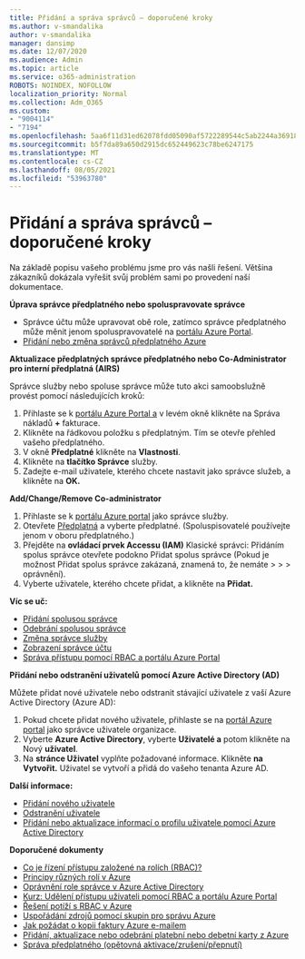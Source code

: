 ```yaml
---
title: Přidání a správa správců – doporučené kroky
ms.author: v-smandalika
author: v-smandalika
manager: dansimp
ms.date: 12/07/2020
ms.audience: Admin
ms.topic: article
ms.service: o365-administration
ROBOTS: NOINDEX, NOFOLLOW
localization_priority: Normal
ms.collection: Adm_O365
ms.custom:
- "9004114"
- "7194"
ms.openlocfilehash: 5aa6f11d31ed62078fdd05090af5722289544c5ab2244a369182f4e0f9214183
ms.sourcegitcommit: b5f7da89a650d2915dc652449623c78be6247175
ms.translationtype: MT
ms.contentlocale: cs-CZ
ms.lasthandoff: 08/05/2021
ms.locfileid: "53963780"
---
```

# <a name="how-to-add-and-manage-administrators---recommended-steps"></a>Přidání a správa správců – doporučené kroky

Na základě popisu vašeho problému jsme pro vás našli řešení. Většina zákazníků dokázala vyřešit svůj problém sami po provedení naší dokumentace.

**Úprava správce předplatného nebo spoluspravovate správce**

- Správce účtu může upravovat obě role, zatímco správce předplatného může měnit jenom spoluspravovatelé na [portálu Azure Portal](https://ms.portal.azure.com/#home).
- [Přidání nebo změna správců předplatného Azure](https://docs.microsoft.com/azure/cost-management-billing/manage/add-change-subscription-administrator)

**Aktualizace předplatných správce předplatného nebo Co-Administrator pro interní předplatná (AIRS)**

Správce služby nebo spoluse správce může tuto akci samoobslužně provést pomocí následujících kroků:

1. Přihlaste se k [portálu Azure Portal a](https://ms.portal.azure.com/#home) v levém okně klikněte na Správa nákladů **+** fakturace.
2. Klikněte na řádkovou položku s předplatným. Tím se otevře přehled vašeho předplatného.
3. V okně **Předplatné** klikněte na **Vlastnosti**. 
4. Klikněte na **tlačítko Správce** služby.
5. Zadejte e-mail uživatele, kterého chcete nastavit jako správce služeb, a klikněte na **OK.**

**Add/Change/Remove Co-administrator**

1. Přihlaste se k [portálu Azure portal](https://ms.portal.azure.com/#home) jako správce služby.
2. Otevřete [Předplatná](https://ms.portal.azure.com/#blade/Microsoft_Azure_Billing/SubscriptionsBlade) a vyberte předplatné. (Spoluspisovatelé používejte jenom v oboru předplatného.)
3. Přejděte na **ovládací prvek Accessu (IAM)** Klasické správci: Přidáním spolus správce otevřete podokno Přidat spolus správce (Pokud je možnost Přidat spolus správce zakázaná, znamená to, že nemáte  >    >    >   oprávnění). 
4. Vyberte uživatele, kterého chcete přidat, a klikněte na **Přidat.**

**Víc se uč:**
- [Přidání spolusou správce](https://docs.microsoft.com/azure/role-based-access-control/classic-administrators)
- [Odebrání spolusou správce](https://docs.microsoft.com/azure/role-based-access-control/classic-administrators)
- [Změna správce služby](https://docs.microsoft.com/azure/role-based-access-control/classic-administrators)
- [Zobrazení správce účtu](https://docs.microsoft.com/azure/role-based-access-control/classic-administrators)
- [Správa přístupu pomocí RBAC a portálu Azure Portal](https://docs.microsoft.com/azure/role-based-access-control/role-assignments-portal)

**Přidání nebo odstranění uživatelů pomocí Azure Active Directory (AD)**

Můžete přidat nové uživatele nebo odstranit stávající uživatele z vaší Azure Active Directory (Azure AD):

1. Pokud chcete přidat nového uživatele, přihlaste se na [portál Azure portal](https://ms.portal.azure.com/#home) jako správce uživatele organizace.
2. Vyberte **Azure Active Directory**, vyberte **Uživatelé a** potom klikněte na Nový **uživatel**.
3. Na **stránce Uživatel** vyplňte požadované informace. Klikněte **na Vytvořit.** Uživatel se vytvoří a přidá do vašeho tenanta Azure AD.

**Další informace:**

- [Přidání nového uživatele](https://docs.microsoft.com/azure/active-directory/fundamentals/add-users-azure-active-directory)
- [Odstranění uživatele](https://docs.microsoft.com/azure/active-directory/fundamentals/add-users-azure-active-directory)
- [Přidání nebo aktualizace informací o profilu uživatele pomocí Azure Active Directory](https://docs.microsoft.com/azure/active-directory/fundamentals/active-directory-users-profile-azure-portal)

**Doporučené dokumenty**

- [Co je řízení přístupu založené na rolích (RBAC)?](https://docs.microsoft.com/azure/role-based-access-control/overview)
- [Principy různých rolí v Azure](https://docs.microsoft.com/azure/role-based-access-control/rbac-and-directory-admin-roles)
- [Oprávnění role správce v Azure Active Directory](https://docs.microsoft.com/azure/active-directory/roles/permissions-reference)
- [Kurz: Udělení přístupu uživateli pomocí RBAC a portálu Azure Portal](https://docs.microsoft.com/azure/role-based-access-control/quickstart-assign-role-user-portal)
- [Řešení potíží s RBAC v Azure](https://docs.microsoft.com/azure/role-based-access-control/troubleshooting)
- [Uspořádání zdrojů pomocí skupin pro správu Azure](https://docs.microsoft.com/azure/governance/management-groups/overview)
- [Jak požádat o kopii faktury Azure e-mailem](https://azure.microsoft.com/en-us/blog/azure-email-invoices/)
- [Přidání, aktualizace nebo odebrání platební nebo debetní karty z Azure](https://docs.microsoft.com/azure/cost-management-billing/manage/change-credit-card)
- [Správa předplatného (opětovná aktivace/zrušení/přepnutí)](https://docs.microsoft.com/azure/cost-management-billing/manage/subscription-disabled)



